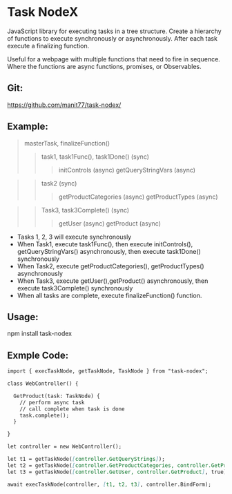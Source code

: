 # Task NodeX

JavaScript library for executing tasks in a tree structure. Create a hierarchy of functions to execute synchronously or asynchronously. After each task execute a finalizing function.

Useful for a webpage with multiple functions that need to fire in sequence. Where the functions are async functions, promises, or Observables.

## Git:

https://github.com/manit77/task-nodex/

## Example:

> masterTask, finalizeFunction()
>> task1, task1Func(), task1Done() (sync)
>>> initControls (async)
>>> getQueryStringVars (async)

>> task2 (sync)
>>> getProductCategories (async)
>>> getProductTypes (async)

>> Task3, task3Complete() (sync)
>>> getUser (async)
>>> getProduct (async)

- Tasks 1, 2, 3 will execute synchronously
- When Task1, execute  task1Func(), then execute initControls(), getQueryStringVars() asynchronously, then execute task1Done() synchronously
- When Task2, execute getProductCategories(), getProductTypes() asynchronously
- When Task3, execute getUser(),getProduct() asynchronously, then execute task3Complete() synchronously
- When all tasks are complete, execute finalizeFunction() function.

## Usage:
npm install task-nodex

## Exmple Code:
````md
import { execTaskNode, getTaskNode, TaskNode } from "task-nodex";

class WebController() {

  GetProduct(task: TaskNode) {
    // perform async task
    // call complete when task is done
    task.complete();
  }

}

let controller = new WebController();

let t1 = getTaskNode([controller.GetQueryStrings]);
let t2 = getTaskNode([controller.GetProductCategories, controller.GetProductTypes], true);
let t3 = getTaskNode([controller.GetUser, controller.GetProduct], true);

await execTaskNode(controller, [t1, t2, t3], controller.BindForm);

````
